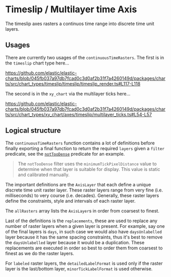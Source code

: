 # Timeslip / Multilayer time Axis

The timeslip axes rasters a continuos time range into discrete time unit layers.

## Usages

There are currently two usages of the `continuousTimeRasters`. The first is in the `timeslip` chart type here...

https://github.com/elastic/elastic-charts/blob/045fb037a97db7fcad0c3d0af2b31f7a4260149d/packages/charts/src/chart_types/timeslip/timeslip/timeslip_render.ts#L117-L118

The second is in the `xy_chart` via the multilayer ticks here...

https://github.com/elastic/elastic-charts/blob/045fb037a97db7fcad0c3d0af2b31f7a4260149d/packages/charts/src/chart_types/xy_chart/axes/timeslip/multilayer_ticks.ts#L54-L57

## Logical structure

The `continuousTimeRasters` function contains a lot of definitions before finally exporting a final function to return the required `layers` given a `filter` predicate, see the [`notTooDense`](https://github.com/elastic/elastic-charts/blob/045fb037a97db7fcad0c3d0af2b31f7a4260149d/packages/charts/src/chart_types/xy_chart/axes/timeslip/multilayer_ticks.ts#L30-L43) predicate for an example.

> The `notTooDense` filter uses the `minimumTickPixelDistance` value to determine when that layer is suitable for display. This value is static and calibrated manually.

The important definitions are the `AxisLayer` that each define a unique discrete time unit raster layer. These raster layers range from very fine (i.e. milliseconds) to very course (i.e. decades). Generally, these raster layers define the constraints, style and intervals of each raster layer.

The `allRasters` array lists the `AxisLayer`s in order from coarsest to finest.

Last of the definitions is the `replacements`, these are used to replace any number of raster layers when a given layer is present. For example, say one of the final layers is `days`, in such case we would also have `daysUnlabelled` layer because it has the same spacing constraints, thus it's best to remove the `daysUnlabelled` layer because it would be a duplication. These replacements are executed in order so best to order them from coarsest to finest as we do the raster layers.

For `labeled` raster layers, the `detailedLabelFormat` is used only if the raster layer is the last/bottom layer, `minorTickLabelFormat` is used otherwise.
